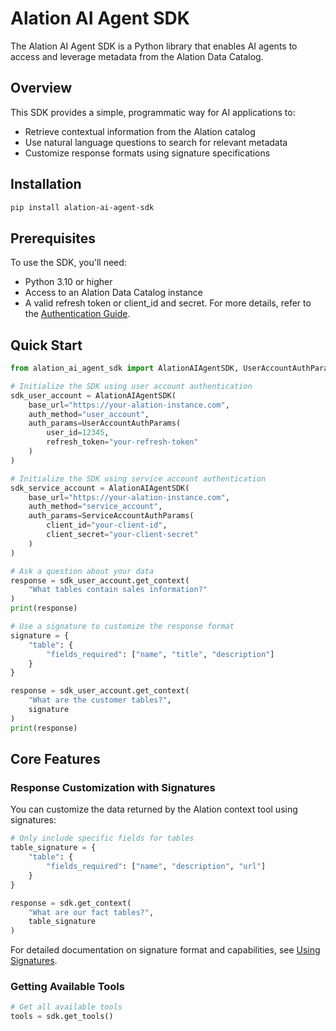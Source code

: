 # Alation AI Agent SDK

The Alation AI Agent SDK is a Python library that enables AI agents to access and leverage metadata from the Alation Data Catalog.

## Overview

This SDK provides a simple, programmatic way for AI applications to:

- Retrieve contextual information from the Alation catalog
- Use natural language questions to search for relevant metadata
- Customize response formats using signature specifications

## Installation

```bash
pip install alation-ai-agent-sdk
```

## Prerequisites

To use the SDK, you'll need:

- Python 3.10 or higher
- Access to an Alation Data Catalog instance
- A valid refresh token or client_id and secret. For more details, refer to the [Authentication Guide](https://github.com/Alation/alation-ai-agent-sdk/blob/main/guides/authentication.md).

## Quick Start

```python
from alation_ai_agent_sdk import AlationAIAgentSDK, UserAccountAuthParams, ServiceAccountAuthParams

# Initialize the SDK using user account authentication
sdk_user_account = AlationAIAgentSDK(
    base_url="https://your-alation-instance.com",
    auth_method="user_account",
    auth_params=UserAccountAuthParams(
        user_id=12345,
        refresh_token="your-refresh-token"
    )
)

# Initialize the SDK using service account authentication
sdk_service_account = AlationAIAgentSDK(
    base_url="https://your-alation-instance.com",
    auth_method="service_account",
    auth_params=ServiceAccountAuthParams(
        client_id="your-client-id",
        client_secret="your-client-secret"
    )
)

# Ask a question about your data
response = sdk_user_account.get_context(
    "What tables contain sales information?"
)
print(response)

# Use a signature to customize the response format
signature = {
    "table": {
        "fields_required": ["name", "title", "description"]
    }
}

response = sdk_user_account.get_context(
    "What are the customer tables?",
    signature
)
print(response)
```


## Core Features

### Response Customization with Signatures

You can customize the data returned by the Alation context tool using signatures:

```python
# Only include specific fields for tables
table_signature = {
    "table": {
        "fields_required": ["name", "description", "url"]
    }
}

response = sdk.get_context(
    "What are our fact tables?",
    table_signature
)
```

For detailed documentation on signature format and capabilities, see [Using Signatures](https://github.com/Alation/alation-ai-agent-sdk/tree/main/guides/signature.md).
### Getting Available Tools


```python
# Get all available tools
tools = sdk.get_tools()
```
